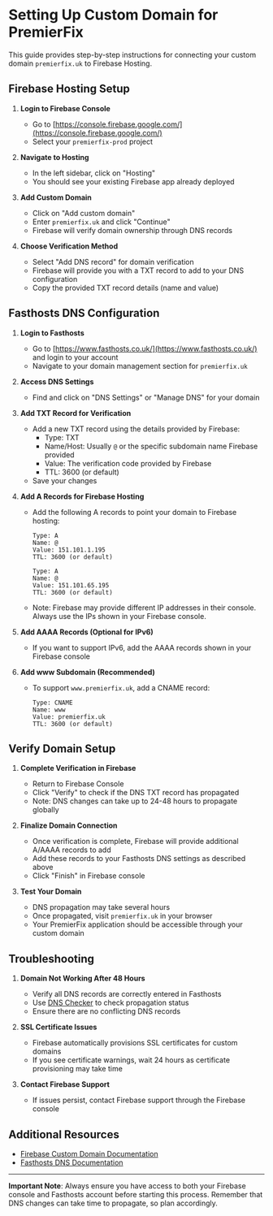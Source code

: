 # Setting Up Custom Domain for PremierFix

This guide provides step-by-step instructions for connecting your custom domain `premierfix.uk` to Firebase Hosting.

## Firebase Hosting Setup

1. **Login to Firebase Console**
   - Go to [https://console.firebase.google.com/](https://console.firebase.google.com/)
   - Select your `premierfix-prod` project

2. **Navigate to Hosting**
   - In the left sidebar, click on "Hosting"
   - You should see your existing Firebase app already deployed

3. **Add Custom Domain**
   - Click on "Add custom domain"
   - Enter `premierfix.uk` and click "Continue"
   - Firebase will verify domain ownership through DNS records

4. **Choose Verification Method**
   - Select "Add DNS record" for domain verification
   - Firebase will provide you with a TXT record to add to your DNS configuration
   - Copy the provided TXT record details (name and value)

## Fasthosts DNS Configuration

1. **Login to Fasthosts**
   - Go to [https://www.fasthosts.co.uk/](https://www.fasthosts.co.uk/) and login to your account
   - Navigate to your domain management section for `premierfix.uk`

2. **Access DNS Settings**
   - Find and click on "DNS Settings" or "Manage DNS" for your domain

3. **Add TXT Record for Verification**
   - Add a new TXT record using the details provided by Firebase:
     - Type: TXT
     - Name/Host: Usually `@` or the specific subdomain name Firebase provided
     - Value: The verification code provided by Firebase
     - TTL: 3600 (or default)
   - Save your changes

4. **Add A Records for Firebase Hosting**
   - Add the following A records to point your domain to Firebase hosting:
     ```
     Type: A
     Name: @
     Value: 151.101.1.195
     TTL: 3600 (or default)
     
     Type: A
     Name: @
     Value: 151.101.65.195
     TTL: 3600 (or default)
     ```
   - Note: Firebase may provide different IP addresses in their console. Always use the IPs shown in your Firebase console.

5. **Add AAAA Records (Optional for IPv6)**
   - If you want to support IPv6, add the AAAA records shown in your Firebase console

6. **Add www Subdomain (Recommended)**
   - To support `www.premierfix.uk`, add a CNAME record:
     ```
     Type: CNAME
     Name: www
     Value: premierfix.uk
     TTL: 3600 (or default)
     ```

## Verify Domain Setup

1. **Complete Verification in Firebase**
   - Return to Firebase Console
   - Click "Verify" to check if the DNS TXT record has propagated
   - Note: DNS changes can take up to 24-48 hours to propagate globally

2. **Finalize Domain Connection**
   - Once verification is complete, Firebase will provide additional A/AAAA records to add
   - Add these records to your Fasthosts DNS settings as described above
   - Click "Finish" in Firebase console

3. **Test Your Domain**
   - DNS propagation may take several hours
   - Once propagated, visit `premierfix.uk` in your browser
   - Your PremierFix application should be accessible through your custom domain

## Troubleshooting

1. **Domain Not Working After 48 Hours**
   - Verify all DNS records are correctly entered in Fasthosts
   - Use [DNS Checker](https://dnschecker.org/) to check propagation status
   - Ensure there are no conflicting DNS records

2. **SSL Certificate Issues**
   - Firebase automatically provisions SSL certificates for custom domains
   - If you see certificate warnings, wait 24 hours as certificate provisioning may take time

3. **Contact Firebase Support**
   - If issues persist, contact Firebase support through the Firebase console

## Additional Resources

- [Firebase Custom Domain Documentation](https://firebase.google.com/docs/hosting/custom-domain)
- [Fasthosts DNS Documentation](https://help.fasthosts.co.uk/app/answers/detail/a_id/1425/~/changing-dns-settings)

---

**Important Note**: Always ensure you have access to both your Firebase console and Fasthosts account before starting this process. Remember that DNS changes can take time to propagate, so plan accordingly. 